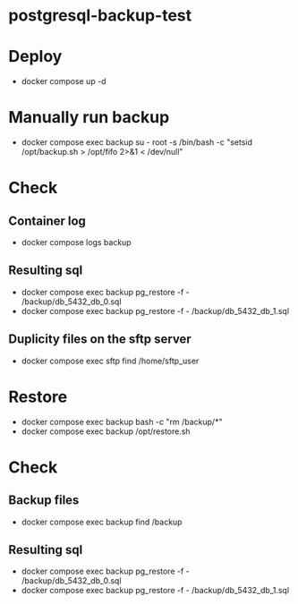 # postgresql-backup-test

# Deploy
- docker compose up -d

# Manually run backup
- docker compose exec backup su - root -s /bin/bash -c "setsid /opt/backup.sh > /opt/fifo 2>&1 < /dev/null"

# Check

## Container log
- docker compose logs backup

## Resulting sql
- docker compose exec backup pg_restore -f - /backup/db_5432_db_0.sql
- docker compose exec backup pg_restore -f - /backup/db_5432_db_1.sql

## Duplicity files on the sftp server
- docker compose exec sftp find /home/sftp_user

# Restore
- docker compose exec backup bash -c "rm /backup/*"
- docker compose exec backup /opt/restore.sh

# Check

## Backup files
- docker compose exec backup find /backup

## Resulting sql
- docker compose exec backup pg_restore -f - /backup/db_5432_db_0.sql
- docker compose exec backup pg_restore -f - /backup/db_5432_db_1.sql
